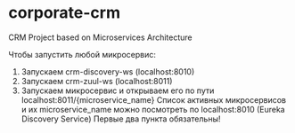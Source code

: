 # corporate-crm
CRM Project based on Microservices Architecture

Чтобы запустить любой микросервис:
1) Запускаем crm-discovery-ws (localhost:8010)
2) Запускаем crm-zuul-ws (localhost:8011)
3) Запускаем микросервис и открываем его по пути localhost:8011/{microservice_name}
Список активных микросервисов и их microservice_name можно посмотреть по localhost:8010 (Eureka Discovery Service)
Первые два пункта обязательны!

